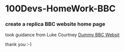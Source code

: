 # 100Devs-HomeWork-BBC


### create a replica BBC website home page

took guidance from Luke Courtney [Dummy BBC Websit](https://codepen.io/LFCProductions/pen/oNZeEGx)

thank you :-)

